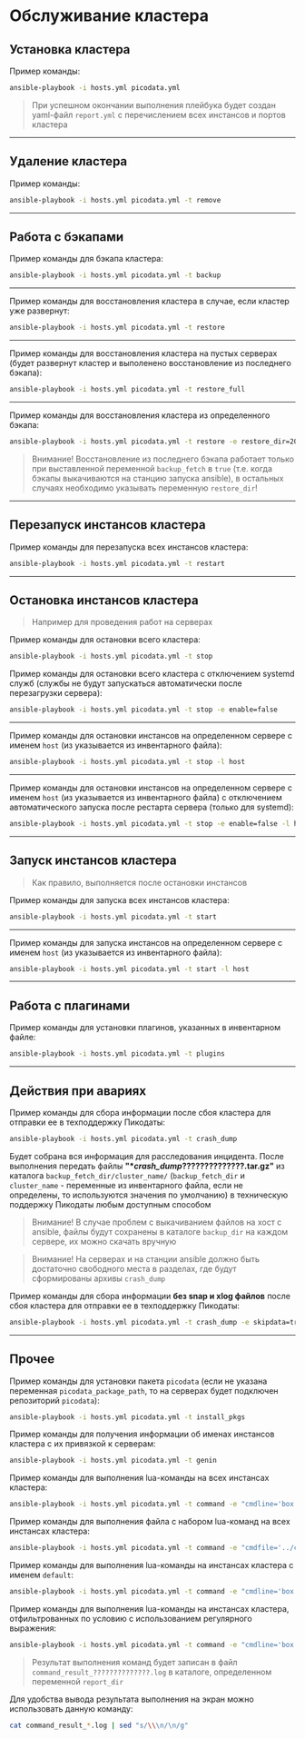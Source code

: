 # Обслуживание кластера

## Установка кластера

Пример команды:
```bash
ansible-playbook -i hosts.yml picodata.yml
```

> При успешном окончании выполнения плейбука будет создан yaml-файл `report.yml` с перечислением всех инстансов и портов кластера

---

## Удаление кластера

Пример команды:
```bash
ansible-playbook -i hosts.yml picodata.yml -t remove
```

---

## Работа с бэкапами

Пример команды для бэкапа кластера:
```bash
ansible-playbook -i hosts.yml picodata.yml -t backup
```

---

Пример команды для восстановления кластера в случае, если кластер уже развернут:
```bash
ansible-playbook -i hosts.yml picodata.yml -t restore
```

---

Пример команды для восстановления кластера на пустых серверах (будет развернут кластер и выполенено восстановление из последнего бэкапа):
```bash
ansible-playbook -i hosts.yml picodata.yml -t restore_full
```

---

Пример команды для восстановления кластера из определенного бэкапа:
```bash
ansible-playbook -i hosts.yml picodata.yml -t restore -e restore_dir=20250716203059
```

> Внимание! Восстановление из последнего бэкапа работает только при выставленной переменной `backup_fetch` в `true` (т.е. когда бэкапы выкачиваются на станцию запуска ansible), в остальных случаях необходимо указывать переменную `restore_dir`!

---
## Перезапуск инстансов кластера

Пример команды для перезапуска всех инстансов кластера:
```bash
ansible-playbook -i hosts.yml picodata.yml -t restart
```

---

## Остановка инстансов кластера

> Например для проведения работ на серверах

Пример команды для остановки всего кластера:
```bash
ansible-playbook -i hosts.yml picodata.yml -t stop
```

Пример команды для остановки всего кластера с отключением systemd служб (службы не будут запускаться автоматически после перезагрузки сервера):
```bash
ansible-playbook -i hosts.yml picodata.yml -t stop -e enable=false
```

---

Пример команды для остановки инстансов на определенном сервере с именем `host` (из указывается из инвентарного файла):
```bash
ansible-playbook -i hosts.yml picodata.yml -t stop -l host
```

---

Пример команды для остановки инстансов на определенном сервере с именем `host` (из указывается из инвентарного файла) с отключением автоматического запуска после рестарта сервера (только для systemd):
```bash
ansible-playbook -i hosts.yml picodata.yml -t stop -e enable=false -l host
```

---

## Запуск инстансов кластера

> Как правило, выполняется после остановки инстансов

Пример команды для запуска всех инстансов кластера:
```bash
ansible-playbook -i hosts.yml picodata.yml -t start
```

---

Пример команды для запуска инстансов на определенном сервере с именем `host` (из указывается из инвентарного файла):
```bash
ansible-playbook -i hosts.yml picodata.yml -t start -l host
```

---

## Работа с плагинами

Пример команды для установки плагинов, указанных в инвентарном файле:
```bash
ansible-playbook -i hosts.yml picodata.yml -t plugins
```

---

## Действия при авариях

Пример команды для сбора информации после сбоя кластера для отправки ее в техподдержку Пикодаты:
```bash
ansible-playbook -i hosts.yml picodata.yml -t crash_dump
```

Будет собрана вся информация для расследования инцидента. 
После выполнения передать файлы **"*_crash_dump_??????????????.tar.gz"** из каталога `backup_fetch_dir/cluster_name/` (`backup_fetch_dir` и `cluster_name` - переменные из инвентарного файла, если не определены, то используются значения по умолчанию) в техническую поддержку Пикодаты любым доступным способом

> Внимание! В случае проблем с выкачиванием файлов на хост с ansible, файлы будут сохранены в каталоге `backup_dir` на каждом сервере, их можно скачать вручную

> Внимание! На серверах и на станции ansible должно быть достаточно свободного места в разделах, где будут сформированы архивы `crash_dump`

Пример команды для сбора информации **без snap и xlog файлов** после сбоя кластера для отправки ее в техподдержку Пикодаты:
```bash
ansible-playbook -i hosts.yml picodata.yml -t crash_dump -e skipdata=true
```

---

## Прочее

Пример команды для установки пакета `picodata` (если не указана переменная `picodata_package_path`, то на серверах будет подключен репозиторий `picodata`):
```bash
ansible-playbook -i hosts.yml picodata.yml -t install_pkgs
```

Пример команды для получения информации об именах инстансов кластера с их привязкой к серверам:
```bash
ansible-playbook -i hosts.yml picodata.yml -t genin
```

Пример команды для выполнения lua-команды на всех инстансах кластера:
```bash
ansible-playbook -i hosts.yml picodata.yml -t command -e "cmdline='box.slab.info()'"
```

Пример команды для выполнения файла с набором lua-команд на всех инстансах кластера:
```bash
ansible-playbook -i hosts.yml picodata.yml -t command -e "cmdfile='../cmdfile.lua'"
```

Пример команды для выполнения lua-команды на инстансах кластера с именем `default`:
```bash
ansible-playbook -i hosts.yml picodata.yml -t command -e "cmdline='box.slab.info()'" -e "filter='default'"
```

Пример команды для выполнения lua-команды на инстансах кластера, отфильтрованных по условию с использованием регулярного выражения:
```bash
ansible-playbook -i hosts.yml picodata.yml -t command -e "cmdline='box.slab.info()'" -e "filter='.*-2[0-9]{3}'"
```

> Результат выполнения команд будет записан в файл `command_result_??????????????.log` в каталоге, определенном переменной `report_dir`

Для удобства вывода результата выполнения на экран можно использовать данную команду:
```bash
cat command_result_*.log | sed "s/\\\n/\n/g"
```